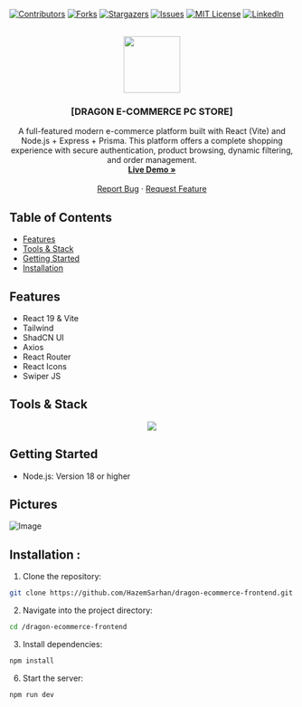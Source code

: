 [![Contributors][contributors-shield]][contributors-url]
[![Forks][forks-shield]][forks-url]
[![Stargazers][stars-shield]][stars-url]
[![Issues][issues-shield]][issues-url]
[![MIT License][license-shield]][license-url]
[![LinkedIn][linkedin-shield]][linkedin-url]

<!-- PROJECT LOGO -->
<br />
<div align="center">
<img src="https://i.imgur.com/dPAUev4.png" width=100 />

<h3 align="center">[DRAG0N E-COMMERCE PC STORE]</h3>

  <p align="center">
A full-featured modern e-commerce platform built with React (Vite) and Node.js + Express + Prisma. This platform offers a complete shopping experience with secure authentication, product browsing, dynamic filtering, and order management.
    <br />
    <a href="https://dragon-ecommerce-frontend.vercel.app/"><strong>Live Demo »</strong></a>
    <br />
    <br />
    <a href="https://github.com/HazemSarhan/dragon-ecommerce-frontend/issues/new?labels=bug&template=bug-report---.md">Report Bug</a>
    ·
    <a href="https://github.com/HazemSarhan/dragon-ecommerce-frontend/issues/new?labels=enhancement&template=feature-request---.md">Request Feature</a>
  </p>
</div>

<!-- TABLE OF CONTENTS -->

## Table of Contents

- [Features](#features)
- [Tools & Stack](#tools)
- [Getting Started](#getting-started)
- [Installation](#installation)

## Features

- React 19 & Vite
- Tailwind
- ShadCN UI
- Axios
- React Router
- React Icons
- Swiper JS

## Tools & Stack

<div align="center">
    <img src="https://skillicons.dev/icons?i=js,vite,react,tailwind,vercel" /><br>
</div>

## Getting Started

- Node.js: Version 18 or higher

## Pictures

<img src="https://i.imgur.com/g0i757o.jpeg" alt="Image">

## Installation :

1. Clone the repository:

```sh
git clone https://github.com/HazemSarhan/dragon-ecommerce-frontend.git
```

2. Navigate into the project directory:

```sh
cd /dragon-ecommerce-frontend
```

3. Install dependencies:

```sh
npm install
```

6. Start the server:

```sh
npm run dev
```

[contributors-shield]: https://img.shields.io/github/contributors/HazemSarhan/dragon-ecommerce-frontend?style=for-the-badge
[contributors-url]: https://github.com/HazemSarhan/dragon-ecommerce-frontend/graphs/contributors
[forks-shield]: https://img.shields.io/github/forks/HazemSarhan/dragon-ecommerce-frontend.svg?style=for-the-badge
[forks-url]: https://github.com/HazemSarhan/dragon-ecommerce-frontend/network/members
[stars-shield]: https://img.shields.io/github/stars/HazemSarhan/dragon-ecommerce-frontend.svg?style=for-the-badge
[stars-url]: https://github.com/HazemSarhan/dragon-ecommerce-frontend/stargazers
[issues-shield]: https://img.shields.io/github/issues/HazemSarhan/dragon-ecommerce-frontend.svg?style=for-the-badge
[issues-url]: https://github.com/HazemSarhan/dragon-ecommerce-frontend/issues
[license-shield]: https://img.shields.io/github/license/HazemSarhan/dragon-ecommerce-frontend.svg?style=for-the-badge
[license-url]: https://github.com/HazemSarhan/dragon-ecommerce-frontend/master/LICENSE.txt
[linkedin-shield]: https://img.shields.io/badge/-LinkedIn-black.svg?style=for-the-badge&logo=linkedin&colorB=555
[linkedin-url]: https://www.linkedin.com/in/hazemmegahed/
[product-screenshot]: images/screenshot.png
[node-js]: https://svgur.com/i/19bZ.svg
[express-js]: https://svgur.com/i/19a1.svg
[mongo-db]: https://svgur.com/i/19b4.svg
[jwt]: https://svgshare.com/i/19bi.svg
[db]: https://i.imgur.com/0CzwXXA.png
